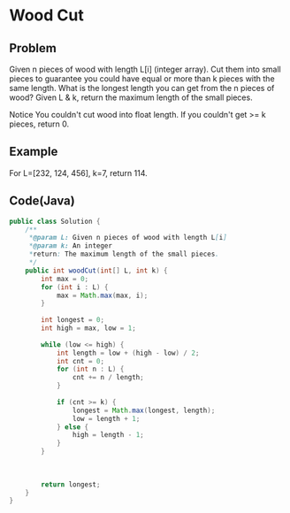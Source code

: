 Wood Cut
===

## Problem

Given n pieces of wood with length L[i] (integer array). Cut them into small pieces to guarantee you could have equal or more than k pieces with the same length. What is the longest length you can get from the n pieces of wood? Given L & k, return the maximum length of the small pieces.

 Notice
You couldn't cut wood into float length.
If you couldn't get >= k pieces, return 0.



## Example

For L=[232, 124, 456], k=7, return 114.

Code(Java)
----------

```java
public class Solution {
    /** 
     *@param L: Given n pieces of wood with length L[i]
     *@param k: An integer
     *return: The maximum length of the small pieces.
     */
    public int woodCut(int[] L, int k) {
        int max = 0;
        for (int i : L) {
            max = Math.max(max, i);
        }
        
        int longest = 0;
        int high = max, low = 1;
        
        while (low <= high) {
            int length = low + (high - low) / 2;
            int cnt = 0;
            for (int n : L) {
                cnt += n / length;
            }
            
            if (cnt >= k) {
                longest = Math.max(longest, length);
                low = length + 1;
            } else {
                high = length - 1;
            }
        }
            
            
        
        return longest;
    }
}
```